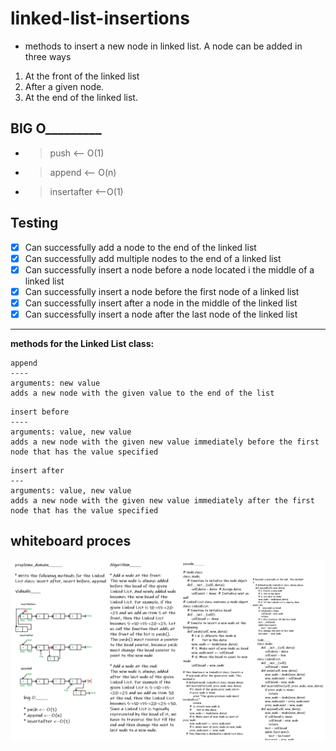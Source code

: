 # linked-list-insertions

- methods to insert a new node in linked list. A node can be added in three ways

1) At the front of the linked list
2) After a given node.
3) At the end of the linked list.


## BIG O_________

- > push <-- O(1)
- > append <-- O(n)
- > insertafter <--O(1)

## Testing

- [x] Can successfully add a node to the end of the linked list
- [x] Can successfully add multiple nodes to the end of a linked list
- [x] Can successfully insert a node before a node located i the middle of a linked list
- [x] Can successfully insert a node before the first node of a linked list
- [x] Can successfully insert after a node in the middle of the linked list
- [x] Can successfully insert a node after the last node of the linked list

---

**methods for the Linked List class:**
```
append
----
arguments: new value
adds a new node with the given value to the end of the list
```
```
insert before
----
arguments: value, new value
adds a new node with the given new value immediately before the first node that has the value specified
```
```
insert after
---
arguments: value, new value
adds a new node with the given new value immediately after the first node that has the value specified
```
## whiteboard proces
![](insrtions.png)

